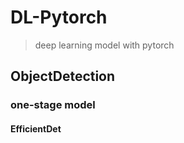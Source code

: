 # DL-Pytorch

> deep learning model with pytorch

## ObjectDetection
### one-stage model
#### EfficientDet

